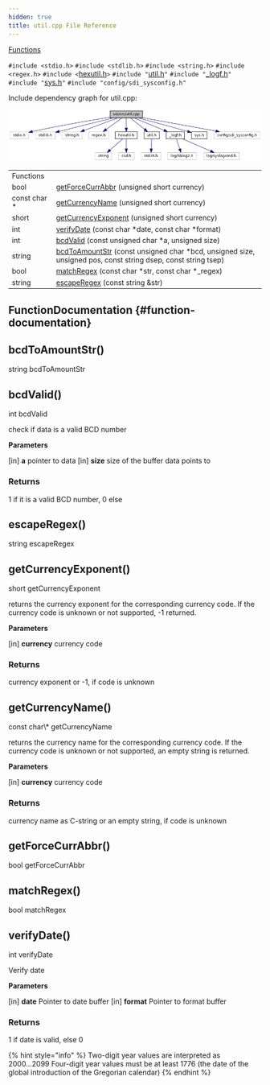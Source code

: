 ```yaml
---
hidden: true
title: util.cpp File Reference
---
```


[Functions](#func-members)

`#include <stdio.h>`
`#include <stdlib.h>`
`#include <string.h>`
`#include <regex.h>`
`#include <`<a href="sdi_2src_2hexutil_8h_source.md">hexutil.h</a>`>`
`#include "`<a href="sdi_2src_2util_8h_source.md">util.h</a>`"`
`#include "`<a href="__logf_8h_source.md">_logf.h</a>`"`
`#include "`<a href="sys_8h_source.md">sys.h</a>`"`
`#include "config/sdi_sysconfig.h"`

Include dependency graph for util.cpp:

![](util_8cpp__incl.png)

|  |  |
|----|----|
| Functions |  |
| bool  | [getForceCurrAbbr](#ad052d8032bf71a0869d0eccdf4a7c6c5) (unsigned short currency) |
| const char \*  | [getCurrencyName](#af8e537859d3bd237614e1f416351cdbe) (unsigned short currency) |
| short  | [getCurrencyExponent](#a747e0b130dd6c037d12411a173843e0d) (unsigned short currency) |
| int  | [verifyDate](#ab29fd00cd12931bf70c259be8569ed35) (const char \*date, const char \*format) |
| int  | [bcdValid](#a5d38a0b4222458e86fffe40d3101ff4a) (const unsigned char \*a, unsigned size) |
| string  | [bcdToAmountStr](#a41542e6c6f279dab1d218a7f1f66e9b3) (const unsigned char \*bcd, unsigned size, unsigned pos, const string dsep, const string tsep) |
| bool  | [matchRegex](#a38e7c6dca4df24149a7c53b66d62a6ab) (const char \*str, const char \*\_regex) |
| string  | [escapeRegex](#a4c8a23387bc04abfd2451af2f2771bf5) (const string &str) |

## FunctionDocumentation {#function-documentation}

## bcdToAmountStr() <a href="#a41542e6c6f279dab1d218a7f1f66e9b3" id="a41542e6c6f279dab1d218a7f1f66e9b3"></a>

<p>string bcdToAmountStr</p>

## bcdValid() <a href="#a5d38a0b4222458e86fffe40d3101ff4a" id="a5d38a0b4222458e86fffe40d3101ff4a"></a>

<p>int bcdValid</p>

check if data is a valid BCD number

**Parameters**

\[in\] **a** pointer to data \[in\] **size** size of the buffer data points to

### Returns

1 if it is a valid BCD number, 0 else

## escapeRegex() <a href="#a4c8a23387bc04abfd2451af2f2771bf5" id="a4c8a23387bc04abfd2451af2f2771bf5"></a>

<p>string escapeRegex</p>

## getCurrencyExponent() <a href="#a747e0b130dd6c037d12411a173843e0d" id="a747e0b130dd6c037d12411a173843e0d"></a>

<p>short getCurrencyExponent</p>

returns the currency exponent for the corresponding currency code. If the currency code is unknown or not supported, -1 returned.

**Parameters**

\[in\] **currency** currency code

### Returns

currency exponent or -1, if code is unknown

## getCurrencyName() <a href="#af8e537859d3bd237614e1f416351cdbe" id="af8e537859d3bd237614e1f416351cdbe"></a>

<p>const char\* getCurrencyName</p>

returns the currency name for the corresponding currency code. If the currency code is unknown or not supported, an empty string is returned.

**Parameters**

\[in\] **currency** currency code

### Returns

currency name as C-string or an empty string, if code is unknown

## getForceCurrAbbr() <a href="#ad052d8032bf71a0869d0eccdf4a7c6c5" id="ad052d8032bf71a0869d0eccdf4a7c6c5"></a>

<p>bool getForceCurrAbbr</p>

## matchRegex() <a href="#a38e7c6dca4df24149a7c53b66d62a6ab" id="a38e7c6dca4df24149a7c53b66d62a6ab"></a>

<p>bool matchRegex</p>

## verifyDate() <a href="#ab29fd00cd12931bf70c259be8569ed35" id="ab29fd00cd12931bf70c259be8569ed35"></a>

<p>int verifyDate</p>

Verify date

**Parameters**

\[in\] **date** Pointer to date buffer \[in\] **format** Pointer to format buffer

### Returns

1 if date is valid, else 0


{% hint style="info" %}
Two-digit year values are interpreted as 2000\...2099 Four-digit year values must be at least 1776 (the date of the global introduction of the Gregorian calendar)
{% endhint %}

